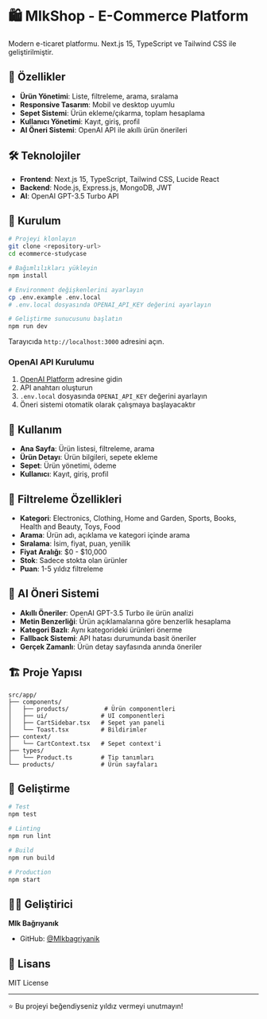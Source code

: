 # 🛍️ MlkShop - E-Commerce Platform

Modern e-ticaret platformu. Next.js 15, TypeScript ve Tailwind CSS ile geliştirilmiştir.

## 🚀 Özellikler

- **Ürün Yönetimi**: Liste, filtreleme, arama, sıralama
- **Responsive Tasarım**: Mobil ve desktop uyumlu
- **Sepet Sistemi**: Ürün ekleme/çıkarma, toplam hesaplama
- **Kullanıcı Yönetimi**: Kayıt, giriş, profil
- **AI Öneri Sistemi**: OpenAI API ile akıllı ürün önerileri

## 🛠️ Teknolojiler

- **Frontend**: Next.js 15, TypeScript, Tailwind CSS, Lucide React
- **Backend**: Node.js, Express.js, MongoDB, JWT
- **AI**: OpenAI GPT-3.5 Turbo API

## 🚀 Kurulum

```bash
# Projeyi klonlayın
git clone <repository-url>
cd ecommerce-studycase

# Bağımlılıkları yükleyin
npm install

# Environment değişkenlerini ayarlayın
cp .env.example .env.local
# .env.local dosyasında OPENAI_API_KEY değerini ayarlayın

# Geliştirme sunucusunu başlatın
npm run dev
```

Tarayıcıda `http://localhost:3000` adresini açın.

### OpenAI API Kurulumu

1. [OpenAI Platform](https://platform.openai.com/) adresine gidin
2. API anahtarı oluşturun
3. `.env.local` dosyasında `OPENAI_API_KEY` değerini ayarlayın
4. Öneri sistemi otomatik olarak çalışmaya başlayacaktır

## 📱 Kullanım

- **Ana Sayfa**: Ürün listesi, filtreleme, arama
- **Ürün Detayı**: Ürün bilgileri, sepete ekleme
- **Sepet**: Ürün yönetimi, ödeme
- **Kullanıcı**: Kayıt, giriş, profil

## 🎯 Filtreleme Özellikleri

- **Kategori**: Electronics, Clothing, Home and Garden, Sports, Books, Health and Beauty, Toys, Food
- **Arama**: Ürün adı, açıklama ve kategori içinde arama
- **Sıralama**: İsim, fiyat, puan, yenilik
- **Fiyat Aralığı**: $0 - $10,000
- **Stok**: Sadece stokta olan ürünler
- **Puan**: 1-5 yıldız filtreleme

## 🤖 AI Öneri Sistemi

- **Akıllı Öneriler**: OpenAI GPT-3.5 Turbo ile ürün analizi
- **Metin Benzerliği**: Ürün açıklamalarına göre benzerlik hesaplama
- **Kategori Bazlı**: Aynı kategorideki ürünleri önerme
- **Fallback Sistemi**: API hatası durumunda basit öneriler
- **Gerçek Zamanlı**: Ürün detay sayfasında anında öneriler

## 🏗️ Proje Yapısı

```
src/app/
├── components/
│   ├── products/          # Ürün componentleri
│   ├── ui/               # UI componentleri
│   ├── CartSidebar.tsx   # Sepet yan paneli
│   └── Toast.tsx         # Bildirimler
├── context/
│   └── CartContext.tsx   # Sepet context'i
├── types/
│   └── Product.ts        # Tip tanımları
└── products/             # Ürün sayfaları
```

## 🔧 Geliştirme

```bash
# Test
npm test

# Linting
npm run lint

# Build
npm run build

# Production
npm start
```

## 👨‍💻 Geliştirici

**Mlk Bağrıyanık**
- GitHub: [@Mlkbagriyanik](https://github.com/Mlkbagriyanik)

## 📄 Lisans

MIT License

---

⭐ Bu projeyi beğendiyseniz yıldız vermeyi unutmayın!

